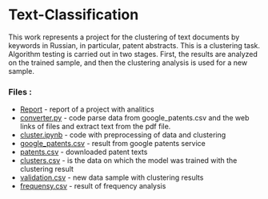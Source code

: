 # Text-Classification

This work represents a project for the clustering of text documents by keywords in Russian, in particular, patent abstracts. This is a clustering task. Algorithm testing is carried out in two stages. First, the results are analyzed on the trained sample, and then the clustering analysis is used for a new sample.

### Files : 

- [Report](https://github.com/yaxenia/Text-Clastering/blob/main/2021_HSE_YakuninaKsu__Eng_-6.pdf) - report of a project with analitics
- [converter.py](https://github.com/yaxenia/Text-Clastering/blob/main/converter.py) - code parse data from google_patents.csv and the web links of files and extract text from the pdf file.
- [cluster.ipynb](https://github.com/yaxenia/Text-Clastering/blob/main/Cluster.ipynb) - code with preprocessing of data and clustering
- [google_patents.csv](https://github.com/yaxenia/Text-Clastering/blob/main/google_patents.csv) - result from google patents service
- [patents.csv](https://github.com/yaxenia/Text-Clastering/blob/main/patents.csv) - downloaded patent texts 
- [clusters.csv](https://github.com/yaxenia/Text-Clastering/blob/main/clusters.csv%20.zip) -  is the data on which the model was trained with the clustering result
- [validation.csv](https://github.com/yaxenia/Text-Clastering/blob/main/validation.csv.zip) - new data sample with clustering results
- [frequensy.csv](https://github.com/yaxenia/Text-Clastering/blob/main/frequensy-2.csv) - result of frequency analysis
